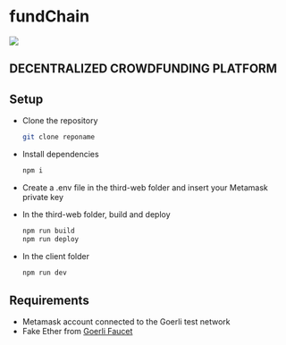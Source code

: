 # fundChain

<img src="https://capsule-render.vercel.app/api?text=HeyEveryone🕹️&animation=fadeIn&type=waving&color=gradient&height=100" />

## DECENTRALIZED CROWDFUNDING PLATFORM
## Setup
- Clone the repository

  ```bash
  git clone reponame
  ```
- Install dependencies
  
  ```bash
  npm i
  ```
- Create a .env file in the third-web folder and insert your Metamask private key
- In the third-web folder, build and deploy
  
  ```bash
  npm run build
  npm run deploy
  ```
- In the client folder
  
  ```bash
  npm run dev
  ```
## Requirements
- Metamask account connected to the Goerli test network
- Fake Ether from [Goerli Faucet](https://goerlifaucet.com/)
